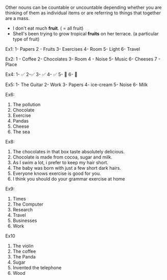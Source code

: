 Other nouns can be countable or uncountable depending whether you are thinking of them as individual items or are referring to things that together are a mass.

- I don't eat much **fruit**. ( = all fruit)
- Shell's been trying to grow tropical **fruits** on her terrace. (a particular type of fruit)

Ex1:
1- Papers
2 - Fruits
3- Exercises
4- Room
5- Light
6- Travel

Ex2:
1 - Coffee
2- Chocolates
3- Room
4 - Noise
5- Music
6- Cheeses
7 - Place

Ex4:
1- ✅
2-✅ 
3- ✅ 
4- ✅
5- 🚫
6- 🚫

Ex5:
1- The Guitar
2- Work
3- Papers
4- ice-cream
5- Noise 
6- Milk
 
 Ex6:
 1. The pollution
 2. Chocolate
 3. Exercise
 4. Pandas
 5. Cheese
 6. The sea

Ex8:
1. The chocolates in that box taste absolutely delicious.
2. Chocolate is made from cocoa, sugar and milk.
3. As I swim a lot, i prefer to keep my hair short.
4. The baby was born with just a few short dark hairs.
5. Everyone knows exercise is good for you.
6. I think you should do your grammar exercise at home

Ex9:
1. Times
2. The Computer
3. Research
4. Travel
5. Businesses
6. Work

Ex10
1. The violin
2. The coffee
3. The Panda
4. Sugar
5. Invented the telephone
6. Wood 


